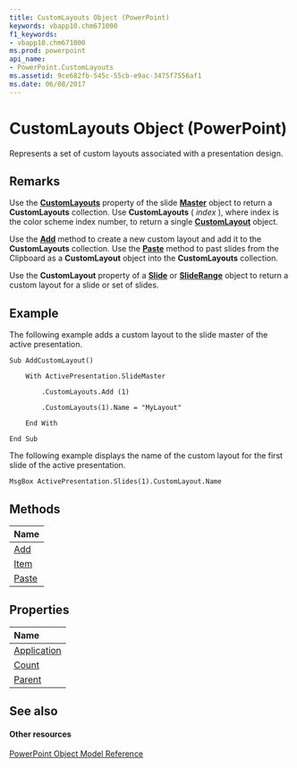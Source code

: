 ```yaml
---
title: CustomLayouts Object (PowerPoint)
keywords: vbapp10.chm671000
f1_keywords:
- vbapp10.chm671000
ms.prod: powerpoint
api_name:
- PowerPoint.CustomLayouts
ms.assetid: 9ce682fb-545c-55cb-e9ac-3475f7556af1
ms.date: 06/08/2017
---
```



# CustomLayouts Object (PowerPoint)

Represents a set of custom layouts associated with a presentation design.


## Remarks

Use the **[CustomLayouts](http://msdn.microsoft.com/library/8364388f-71be-c6b7-5ab0-4150e6f62feb%28Office.15%29.aspx)** property of the slide **[Master](master-object-powerpoint.md)** object to return a **CustomLayouts** collection. Use **CustomLayouts** ( _index_ ), where index is the color scheme index number, to return a single **[CustomLayout](customlayout-object-powerpoint.md)** object.

Use the **[Add](http://msdn.microsoft.com/library/d22dc23a-cb03-ab32-fd27-e360377369a9%28Office.15%29.aspx)** method to create a new custom layout and add it to the **CustomLayouts** collection. Use the **[Paste](http://msdn.microsoft.com/library/d4fcd2db-3d6b-0c59-6ea3-f9aadf90ed04%28Office.15%29.aspx)** method to past slides from the Clipboard as a **CustomLayout** object into the **CustomLayouts** collection.

Use the **CustomLayout** property of a **[Slide](slide-object-powerpoint.md)** or **[SlideRange](http://msdn.microsoft.com/library/440ab59d-744a-209f-bf28-d0acd3a21e1a%28Office.15%29.aspx)** object to return a custom layout for a slide or set of slides.


## Example

The following example adds a custom layout to the slide master of the active presentation.


```
Sub AddCustomLayout()

    With ActivePresentation.SlideMaster

        .CustomLayouts.Add (1)

        .CustomLayouts(1).Name = "MyLayout"

    End With

End Sub
```

The following example displays the name of the custom layout for the first slide of the active presentation.




```
MsgBox ActivePresentation.Slides(1).CustomLayout.Name
```


## Methods



|**Name**|
|:-----|
|[Add](http://msdn.microsoft.com/library/d22dc23a-cb03-ab32-fd27-e360377369a9%28Office.15%29.aspx)|
|[Item](http://msdn.microsoft.com/library/1b88423a-0dc4-d45e-fe54-ee6ab6acfc62%28Office.15%29.aspx)|
|[Paste](http://msdn.microsoft.com/library/d4fcd2db-3d6b-0c59-6ea3-f9aadf90ed04%28Office.15%29.aspx)|

## Properties



|**Name**|
|:-----|
|[Application](http://msdn.microsoft.com/library/56cea099-6d63-c0f7-6af2-c74a649ecb83%28Office.15%29.aspx)|
|[Count](http://msdn.microsoft.com/library/9267940e-244b-6f22-a517-2ec5728f40fa%28Office.15%29.aspx)|
|[Parent](http://msdn.microsoft.com/library/90d228bc-edc3-2911-3629-892843970746%28Office.15%29.aspx)|

## See also


#### Other resources


[PowerPoint Object Model Reference](http://msdn.microsoft.com/library/00acd64a-5896-0459-39af-98df2849849e%28Office.15%29.aspx)
